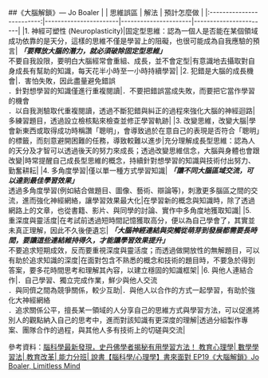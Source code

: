 ##《大腦解鎖》— Jo Boaler
|                           |        思維誤區        |         解法         |       預計怎麼做       |
|:-------------------------:|-----------------------|----------------------|-----------------------|
|1. 神經可塑性 (Neuroplasticity)|固定型思維：認為一個人是否能在某個領域成功依靠的是天分，這樣的思維不僅是學習上的阻礙，也很可能成為自我應驗的預言| _**「要釋放大腦的潛力，就必須破除固定型思維」**_ <br>不要自我設限，要明白大腦經常會重組、成長，並不會定型|有意識地去攝取對自身成長有幫助的知識，每天花半小時至一小時持續學習|
|2. 犯錯是大腦的成長機會|．害怕失敗，因此盡量避免錯誤<br>．針對想學習的知識僅進行重複閱讀|．不要把錯誤當成失敗，而要把它當作學習的機會<br>．以自我測驗取代重複閱讀，透過不斷犯錯與糾正的過程來強化大腦的神經迴路|多練習題目，透過設立檢核點來檢查並修正學習軌跡|
|3. 改變思維，改變大腦|學會新東西或取得成功時稱讚「聰明」，會導致過於在意自己的表現是否符合「聰明」的標籤，而刻意避開困難的任務，導致較難以進步|充分理解成長型思維：認為人的天分及才智可以透過後天的努力來成長；透過改變思維信念，大腦與身體也會跟改變|時常提醒自己成長型思維的概念，持續針對想學習的知識與技術付出努力、勤奮耕耘|
|4. 多角度學習|僅以單一種方式學習知識| _**「讓不同大腦區域交流，可以達到最佳學習效果」**_ <br>透過多角度學習(例如結合做題目、圖像、藝術、辯論等)，刺激更多腦區之間的交流，進而強化神經網絡，讓學習效果最大化|在學習新的概念與知識時，除了透過網路上的文章，也從書籍、影片、與同學的討論、實作中多角度地獲取知識|
|5. 重深度與靈活度|在考試前透過短時間記憶獲取高分，便以為自己學會了，其實並未真正理解，因此不久後便遺忘| _**「大腦神經連結與突觸從萌芽到發展都需要長時間，要讓這些連結維持得久，才能讓學習效果提升」**_ <br>不要追求短期成效，反而要重視深度與靈活度；而透過做開放性的無解題目，可以有助於追求知識的深度|在面對包含不熟悉的概念和技術的題目時，不要急於得到答案，要多花時間思考和理解其內容，以建立穩固的知識框架|
|6. 與他人連結合作|．自己學習、獨立完成作業，鮮少與他人交流<br>．與同儕之間為競爭關係，較少互助|．與他人以合作的方式一起學習，有助於強化大神經網絡<br>．追求關係公平，擅長某一領域的人分享自己的思維方式與學習方法，可以促進將別人的觀點納入自己的思考中，進而對該知識有更深度的理解|透過分組製作專案、團隊合作的過程，與其他人多有技術上的切磋與交流|

參考資料：[腦科學最新發現，史丹佛學者揭秘有用學習方法！ 教育心理學| 數學學習法| 教育改革| 能力分班| 說書【腦科學/心理學】書來面對 EP19《大腦解鎖》Jo Boaler, Limitless Mind](https://www.youtube.com/watch?v=DgbSc6Ys710)
